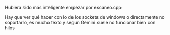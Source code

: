 Hubiera sido más inteligente empezar por escaneo.cpp

Hay que ver qué hacer con lo de los sockets de windows o directamente
no soportarlo, es mucho texto y segun Gemini suele no funcionar bien con hilos
